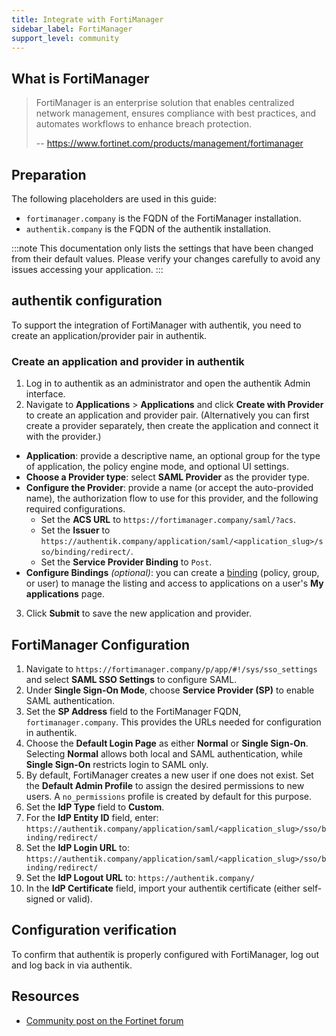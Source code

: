 ```yaml
---
title: Integrate with FortiManager
sidebar_label: FortiManager
support_level: community
---
```


## What is FortiManager

> FortiManager is an enterprise solution that enables centralized network management, ensures compliance with best practices, and automates workflows to enhance breach protection.
>
> -- https://www.fortinet.com/products/management/fortimanager

## Preparation

The following placeholders are used in this guide:

- `fortimanager.company` is the FQDN of the FortiManager installation.
- `authentik.company` is the FQDN of the authentik installation.

:::note
This documentation only lists the settings that have been changed from their default values. Please verify your changes carefully to avoid any issues accessing your application.
:::

## authentik configuration

To support the integration of FortiManager with authentik, you need to create an application/provider pair in authentik.

### Create an application and provider in authentik

1. Log in to authentik as an administrator and open the authentik Admin interface.
2. Navigate to **Applications** > **Applications** and click **Create with Provider** to create an application and provider pair. (Alternatively you can first create a provider separately, then create the application and connect it with the provider.)

- **Application**: provide a descriptive name, an optional group for the type of application, the policy engine mode, and optional UI settings.
- **Choose a Provider type**: select **SAML Provider** as the provider type.
- **Configure the Provider**: provide a name (or accept the auto-provided name), the authorization flow to use for this provider, and the following required configurations.
    - Set the **ACS URL** to `https://fortimanager.company/saml/?acs`.
    - Set the **Issuer** to `https://authentik.company/application/saml/<application_slug>/sso/binding/redirect/`.
    - Set the **Service Provider Binding** to `Post`.
- **Configure Bindings** _(optional)_: you can create a [binding](/docs/add-secure-apps/flows-stages/bindings/) (policy, group, or user) to manage the listing and access to applications on a user's **My applications** page.

3. Click **Submit** to save the new application and provider.

## FortiManager Configuration

1. Navigate to `https://fortimanager.company/p/app/#!/sys/sso_settings` and select **SAML SSO Settings** to configure SAML.
2. Under **Single Sign-On Mode**, choose **Service Provider (SP)** to enable SAML authentication.
3. Set the **SP Address** field to the FortiManager FQDN, `fortimanager.company`. This provides the URLs needed for configuration in authentik.
4. Choose the **Default Login Page** as either **Normal** or **Single Sign-On**. Selecting **Normal** allows both local and SAML authentication, while **Single Sign-On** restricts login to SAML only.
5. By default, FortiManager creates a new user if one does not exist. Set the **Default Admin Profile** to assign the desired permissions to new users. A `no_permissions` profile is created by default for this purpose.
6. Set the **IdP Type** field to **Custom**.
7. For the **IdP Entity ID** field, enter: `https://authentik.company/application/saml/<application_slug>/sso/binding/redirect/`
8. Set the **IdP Login URL** to: `https://authentik.company/application/saml/<application_slug>/sso/binding/redirect/`
9. Set the **IdP Logout URL** to: `https://authentik.company/`
10. In the **IdP Certificate** field, import your authentik certificate (either self-signed or valid).

## Configuration verification

To confirm that authentik is properly configured with FortiManager, log out and log back in via authentik.

## Resources

- [Community post on the Fortinet forum](https://community.fortinet.com/t5/FortiAnalyzer/Technical-Tip-Configure-SAML-SSO-login-with-Azure-AD/ta-p/198324)
